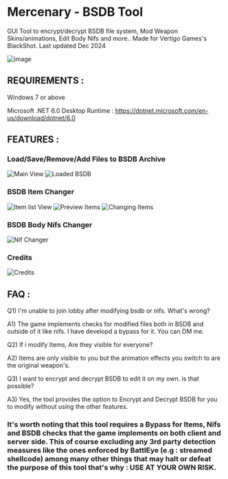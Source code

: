 # Mercenary - BSDB Tool
GUI Tool to encrypt/decrypt BSDB file system, Mod Weapon Skins/animations, Edit Body Nifs and more.. Made for Vertigo Games's BlackShot. Last updated Dec 2024

![image](https://github.com/user-attachments/assets/9a95fae1-ce1a-457c-9e05-bd6038bc6dbb)

## REQUIREMENTS : 

Windows 7 or above

Microsoft .NET 6.0 Desktop Runtime : https://dotnet.microsoft.com/en-us/download/dotnet/6.0

## FEATURES : 

### Load/Save/Remove/Add Files to BSDB Archive

![Main View](https://i.ibb.co/2M6DsWt/image.png)
![Loaded BSDB](https://i.ibb.co/jzz0bBW/image.png)

### BSDB Item Changer

![Item list View](https://i.ibb.co/YQS6PtK/image.png)
![Preview Items](https://i.ibb.co/j8fmXhP/image.png)
![Changing Items](https://i.ibb.co/wY19xLk/image.png)

### BSDB Body Nifs Changer

![Nif Changer](https://i.ibb.co/GxkhjWm/image.png)

### Credits

![Credits](https://i.ibb.co/qjyZh7L/image.png)

## FAQ :

Q1) I'm unable to join lobby after modifying bsdb or nifs. What's wrong?

A1) The game implements checks for modified files both in BSDB and outside of it like nifs. I have developd a bypass for it. You can DM me.

Q2) If i modify Items, Are they visible for everyone?

A2) Items are only visible to you but the animation effects you switch to are the original weapon's.

Q3) I want to encrypt and decrypt BSDB to edit it on my own. is that possible?

A3) Yes, the tool provides the option to Encrypt and Decrypt BSDB for you to modify without using the other features.

 ### It's worth noting that this tool requires a Bypass for Items, Nifs and BSDB checks that the game implements on both client and server side. This of course excluding any 3rd party detection measures like the ones enforced by BattlEye (e.g : streamed shellcode) among many other things that may halt or defeat the purpose of this tool that's why : **USE AT YOUR OWN RISK**.

